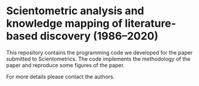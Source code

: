 # Scientometric analysis and knowledge mapping of literature-based discovery (1986–2020)

This repository contains the programming code we developed for the paper
submitted to Scientometrics. The code implements the methodology of
the paper and reproduce some figures of the paper.

For more details please contact the authors.
